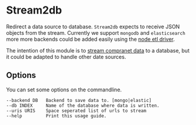# Stream2db

Redirect a data source to database. `Stream2db` expects to receive JSON objects
from the stream. Currently we support `mongodb` and `elasticsearch` more more
backends could be added easily using the [node etl driver](https://github.com/ZJONSSON/node-etl).

The intention of this module is to [stream compranet data](http://gitlab.rindecuentas.org/equipo-qqw/ellison) to a database, but it
could be adapted to handle other date sources.

## Options

You can set some options on the commandline.

    --backend DB   Backend to save data to. [mongo|elastic]
    --db INDEX     Name of the database where data is written.
    --uris URIS    Space seperated list of urls to stream
    --help         Print this usage guide.
